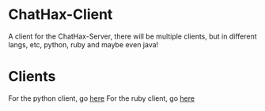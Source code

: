 # ChatHax-Client
A client for the ChatHax-Server, there will be multiple clients, but in different langs, etc, python, ruby and maybe even java!

# Clients
For the python client, go [here](https://github.com/ChatHax/ChatHax-Client/tree/python)
For the ruby client, go [here](https://github.com/ChatHax/ChatHax-Client/tree/ruby)

